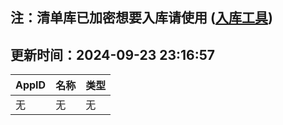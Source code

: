 ## 注：清单库已加密想要入库请使用 ([入库工具](https://github.com/BlankTMing/ManifestAutoUpdate/releases))

## 更新时间：2024-09-23 23:16:57
| AppID | 名称 | 类型  |
| :-------------------- | :----------------------------- | :----------- |
| 无 | 无 | 无 |
